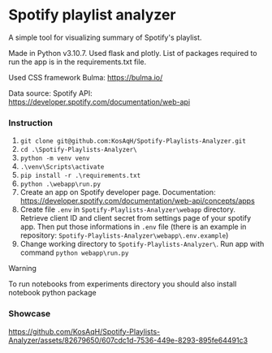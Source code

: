 # Spotify playlist analyzer

A simple tool for visualizing summary of Spotify's playlist.

Made in Python v3.10.7. Used flask and plotly. List of packages required to run the app is in the requirements.txt file.

Used CSS framework Bulma: https://bulma.io/

Data source: Spotify API: https://developer.spotify.com/documentation/web-api

### Instruction
1. `git clone git@github.com:KosAqH/Spotify-Playlists-Analyzer.git`
2. `cd .\Spotify-Playlists-Analyzer\`
3. `python -m venv venv`
4. `.\venv\Scripts\activate`
5. `pip install -r .\requirements.txt`
6. `python .\webapp\run.py`
7. Create an app on Spotify developer page. Documentation: https://developer.spotify.com/documentation/web-api/concepts/apps
8. Create file `.env` in `Spotify-Playlists-Analyzer\webapp` directory. Retrieve client ID and client secret from settings page of your spotify app. Then put those informations in `.env` file (there is an example in repository: `Spotify-Playlists-Analyzer\webapp\.env.example`)
9. Change working directory to `Spotify-Playlists-Analyzer\`. Run app with command `python webapp\run.py`

>[!WARNING]
> To run notebooks from experiments directory you should also install notebook python package

### Showcase
https://github.com/KosAqH/Spotify-Playlists-Analyzer/assets/82679650/607cdc1d-7536-449e-8293-895fe64491c3


